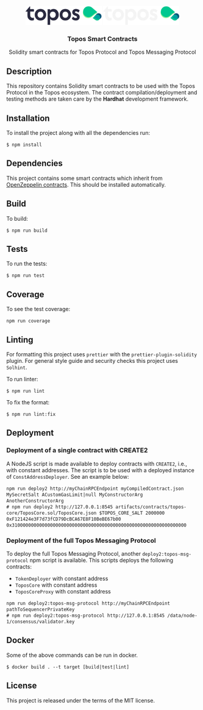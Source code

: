 <div id="top"></div>
<!-- PROJECT LOGO -->
<br />
<div align="center">

  <img src="./.github/assets/topos_logo.png#gh-light-mode-only" alt="Logo" width="200">
  <img src="./.github/assets/topos_logo_dark.png#gh-dark-mode-only" alt="Logo" width="200">

  <h3 align="center">Topos Smart Contracts</h3>

  <p align="center">
    Solidity smart contracts for Topos Protocol and Topos Messaging Protocol
  </p>
</div>

## Description

This repository contains Solidity smart contracts to be used with the Topos Protocol in the Topos ecosystem. The contract compilation/deployment and testing methods are taken care by the **Hardhat** development framework.

## Installation

To install the project along with all the dependencies run:

```
$ npm install
```

## Dependencies

This project contains some smart contracts which inherit from [OpenZeppelin contracts](https://github.com/OpenZeppelin/openzeppelin-contracts). This should be installed automatically.

## Build

To build:

```
$ npm run build
```

## Tests

To run the tests:

```
$ npm run test
```

## Coverage

To see the test coverage:

```
npm run coverage
```

## Linting

For formatting this project uses `prettier` with the `prettier-plugin-solidity` plugin. For general style guide and security checks this project uses `Solhint`.

To run linter:

```
$ npm run lint
```

To fix the format:

```
$ npm run lint:fix
```

## Deployment

### Deployment of a single contract with CREATE2

A NodeJS script is made available to deploy contracts with `CREATE2`, i.e., with constant addresses. The script is to be used with a deployed instance of `ConstAddressDeployer`. See an example below:

```
npm run deploy2 http://myChainRPCEndpoint myCompiledContract.json MySecretSalt ACustomGasLimit|null MyConstructorArg AnotherConstructorArg
# npm run deploy2 http://127.0.0.1:8545 artifacts/contracts/topos-core/ToposCore.sol/ToposCore.json $TOPOS_CORE_SALT 2000000 0xF121424e3F7d73fCD79DcBCA67E8F10BeBE67b00 0x3100000000000000000000000000000000000000000000000000000000000000
```

### Deployment of the full Topos Messaging Protocol

To deploy the full Topos Messaging Protocol, another `deploy2:topos-msg-protocol` npm script is available. This scripts deploys the following contracts:

- `TokenDeployer` with constant address
- `ToposCore` with constant address
- `ToposCoreProxy` with constant address

```
npm run deploy2:topos-msg-protocol http://myChainRPCEndpoint pathToSequencerPrivateKey
# npm run deploy2:topos-msg-protocol http://127.0.0.1:8545 /data/node-1/consensus/validator.key
```

## Docker

Some of the above commands can be run in docker.

```
$ docker build . --t target [build|test|lint]
```

## License

This project is released under the terms of the MIT license.
